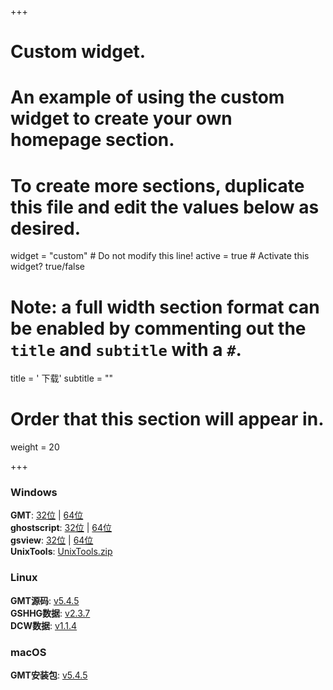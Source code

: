 +++
# Custom widget.
# An example of using the custom widget to create your own homepage section.
# To create more sections, duplicate this file and edit the values below as desired.
widget = "custom"  # Do not modify this line!
active = true  # Activate this widget? true/false

# Note: a full width section format can be enabled by commenting out the `title` and `subtitle` with a `#`.
title = '<i class="fas fa-download"></i> 下载'
subtitle = ""

# Order that this section will appear in.
weight = 20

+++

<div class="row featurette">
  <div class="col-12 col-sm-4">
    <div class="featurette-icon"><i class="fab fa-windows"></i></div>
    <h3>Windows</h3>
    <p><strong>GMT</strong>:
    <a href="http://mirrors.ustc.edu.cn/gmt/bin/gmt-5.4.5-win32.exe" target="_blank">32位</a> |
    <a href="http://mirrors.ustc.edu.cn/gmt/bin/gmt-5.4.5-win64.exe" target="_blank">64位</a>
    <br>
    <strong>ghostscript</strong>:
    <a href="https://github.com/ArtifexSoftware/ghostpdl-downloads/releases/download/gs922/gs922w32.exe" target="_blank">32位</a> |
    <a href="https://github.com/ArtifexSoftware/ghostpdl-downloads/releases/download/gs922/gs922w64.exe" target="_blank">64位</a>
    <br>
    <strong>gsview</strong>:
    <a href="http://www.ghostgum.com.au/download/gsv50w32.exe" target="_blank">32位</a> |
    <a href="http://www.ghostgum.com.au/download/gsv50w64.exe" target="_blank">64位</a>
    <br>
    <strong>UnixTools</strong>:
    <a href="/data/UnixTools.zip">UnixTools.zip</a></p>
  </div>

  <div class="col-12 col-sm-4">
    <div class="featurette-icon"><i class="fab fa-linux"></i></div>
    <h3>Linux</h3>
    <p><strong>GMT源码</strong>:
    <a href="http://mirrors.ustc.edu.cn/gmt/gmt-5.4.5-src.tar.gz" target="_blank">v5.4.5</a>
    <br>
    <strong>GSHHG数据</strong>:
    <a href="http://mirrors.ustc.edu.cn/gmt/gshhg-gmt-2.3.7.tar.gz" target="_blank">v2.3.7</a>
    <br>
    <strong>DCW数据</strong>:
    <a href="http://mirrors.ustc.edu.cn/gmt/dcw-gmt-1.1.4.tar.gz" target="_blank">v1.1.4</a></p>
  </div>

  <div class="col-12 col-sm-4">
    <div class="featurette-icon"><i class="fab fa-apple"></i></div>
    <h3>macOS</h3>
    <p><strong>GMT安装包</strong>:
    <a href="http://mirrors.ustc.edu.cn/gmt/bin/gmt-5.4.5-darwin-x86_64.dmg" target="_blank">v5.4.5</a></p>
  </div>
</div>
